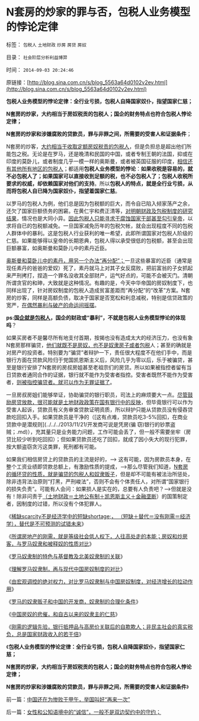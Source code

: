 # N套房的炒家的罪与否，包税人业务模型的悖论定律

标签： `包税人` `土地财政` `炒房` `房贷` `房奴` 

目录： `社会阶层分析利益博羿`

时间： `2014-09-03 20:24:46`

原链接：[http://blog.sina.com.cn/s/blog_5563a64d0102v2ev.html](http://blog.sina.com.cn/s/blog_5563a64d0102v2ev.html)

**包税人业务模型的悖论定律：全行业亏损，包税人自降国家奴仆，指望国家仁慈；**

**N套房的炒家，大约相当于房奴税贡的包税人；国企的财务特点也符合包税人悖论定律；**

**N套房的炒家和涉嫌腐败的贷款员，罪与非罪之间，所需要的受害人和证据条件**；

N套房的炒客，[大约相当于收取定额房奴税贡的包税人](http://blog.sina.com.cn/s/blog_5563a64d0102v0qb.html)，但是负担总是超出他们所能包之税。无论是在罗马，还是晚清和民国的中国，或者专制王朝的法国，抑或在印度的莫卧儿，或者制度几乎一模一样的奥斯曼，或者被英国征服的印度，[相信还有其他所有地区的包税人](../../../2014/1/5/英国国会Parliament承传的大宪章精神，对比人民代表的听证会.md)；都适用**包税人业务模型的悖论**：**如果收税是容易的，就不必包税人了；如果国家可以直接收到足额的税，也不必包税人了；包税人收税所要求的权威，却依赖国家对他们的支持**。所以**包税人的特点，就是全行业亏损，从而将包税人自已降为国家奴仆，指望着国家仁慈**。

以罗马的包税人为例，他们总是因为包税额的巨大，而令自已陷入倾家荡产之余，还欠了国家巨额债务的困窘。在黄仁宇和费正清等，[对明朝财政及包税制度的研究结果](../../../2013/2/10/明朝政府的国企和反腐败，黄仁宇的错误.md)，情况也是大同小异。[因此包税人只能寻求于腐蚀国家干部甚至勾引皇帝](../../../2010/2/28/从专营权层层盘剥理解中国特色的黑社会.md)，以求将自已的包税额减免。一旦国家减免历年的包税欠帐，就会出现程度不同的包税人群体中的暴利。这是包税人行业获利的唯一希望，此即所谓国家对包税人阶级的仁慈。如果能够得以皇帝的长期恩典，包税人得以承受很低的包税额，甚至会出现巨额暴富，如奥斯曼和莫卧儿中的素丹近臣。



[奥斯曼和莫卧儿中的素丹，用另一个办法“再分配”；](../../../2012/1/26/中世纪基督教发明的遗产税和奥朗则布大帝的“忏悔”.md)一旦这些暴富的近臣（通常是现任素丹的爸爸的爱奴）死了，素丹就马上对其子女反腐败，把前富翁的子女抓起来严刑拷打，捏造一个罪名没收其全部财产，运气好点的，可能不会被灭门。清朝所谓贪官的和珅，大致就是这种情况。有趣的是，今天中华帝国的房奴制度下，也同样出现了，针对房奴制度的包税人造成贫富差距而“再分配”的“改革”方案。N套房的炒客，同样是高额负债，取决于国家是否宽松和利息减税，特别是信贷政策的宽严，[在偶然暴利与破产的命运间摇摆](../../../2013/2/16/焦大情结，盐商情结，包税人情结.md)。

**ps:国[企就是包税人](../../../2012/7/4/国企适用于亡国灭种威胁下的卫国战争.md)，国企的财政或“暴利”，不就是包税人业务模型悖论的体现吗**？

如果买房者不是馨尽所有地支付首期，按揭也没有造成太大的经济压力，也没有象N套房那样骗贷，[他们就既不是房奴，也不是奴隶房子或者包税](http://blog.sina.com.cn/s/blog_5563a64d0102v0qb.html)人；甚至的确就是对房产的投资者。特别要为“骗贷”者辩护一下，责任很大程度不在他们手中，而是银行方面在贷款风险归于党国凯恩斯主义后，风险几乎为零以后，乐于被骗贷，甚至是银行安排了N套房的房叔房姐甚至老祖宗们的房贷。所以如果被指控者留有当日贷款者通同合作的证据，银行就不能作为受害者指控。受害者既然不能作为受害者，[则被指控骗贷者。就可以作为无罪证据了](../../../2013/2/6/N多套房不是腐败，不是犯罪，甚至不是灰色收入.md)。

一旦房叔房姐们能够举证，协助骗贷的银行职员，司法上的麻烦要大一点。[尽管鼓励房贷放款，很可能就是土地财政政策在国有银行中的反映](../../../2008/5/27/硬需求来自银行信贷任务，房价极端下还可以再涨一倍.md)，但毕竟银行可以作为受害人起诉，贷款员有义务审查贷款证明资质，所以辩护只能从贷款员没有侵吞贷款吃回扣入手。如果贷款员是干净的（[这有点难，贷款员吃3-5%回扣，在商业贷款中是潜规则](../../../2013/11/21/开发商可说是凭房(骗 窃)银行的钞票盗贼；.md)），充其量只是业务能力问题，工作可能会丢了，但一般不需要坐牢（房贷比较少听到吃回扣）；但如果贷款员还吃了回扣，就成了因小失大的现行犯罪，按大额盗窃贪污这类罪，死刑都有可能。

如果我们相信房贷上的贷款员的主流是好的，——>
这有可能，因为房款员本身，在整个工资业绩即贷款总额上，有激励性质的提成，——>那么尽管我们知道，[N套房的循环贷的性质，就是骗贷的包税人和奴隶贩子](http://blog.sina.com.cn/s/blog_5563a64d0102v27m.html)，但是却不可能有被法治所惩处，除非违背法治原则“打黑，严刑峻法”，否则不会有个体责任人，对所谓“国家银行的损失负责”。可能有人会问：如果损人是实在的，总要有人负责吧？——>但就是没有！除非问责于[（土地财政＝土地公有制＋凯恩斯主义＋金融垄断](http://blog.sina.com.cn/s/blog_5563a64d0102uyrp.html)）的国策制定者，因制度的过错，所以没有个体犯罪人。

《[稀缺scarcity不是经济学中的短缺shortage;，
（短缺＋替代＝没有刚需＝经济学），替代是不可预测的试错未来](http://blog.sina.com.cn/s/blog_5563a64d0102v0nd.html)》

《[所谓房地产的刚需，就是等级社会低人权下，人往高处走的本能；房奴和炒房客，与罗马奴隶和被释奴的性质对比](http://blog.sina.com.cn/s/blog_5563a64d0102v0qb.html)》

《[罗马奴隶制的特色与基督教及北美奴隶制的关联](http://blog.sina.com.cn/s/blog_5563a64d0102v1gn.html)》

《[理解罗马奴隶制，再与现代中国房奴制度的对比](http://blog.sina.com.cn/s/blog_5563a64d0102v1ns.html)》

《[由宏观调控的绝对权力，对比罗马奴隶制与中国房奴制度，对经济增长的拉动作用](http://blog.sina.com.cn/s/blog_5563a64d0102v1r1.html)》

《[罗马的奴隶贩子和中国的开发商，奴隶制的合理化条件](http://blog.sina.com.cn/s/blog_5563a64d0102v1uf.html)》

《[中国房奴的悲催，和自古以来的奴隶主的仁慈](http://blog.sina.com.cn/s/blog_5563a64d0102v206.html)》

《[刚需的逻辑先验，银行抵押品与高房价关联后的自欺欺人；非民主社会的真实税负，总是国家财政收入的若干倍](http://blog.sina.com.cn/s/blog_5563a64d0102v27m.html)》

《**包税人业务模型的悖论定律：全行业亏损，包税人自降国家奴仆，指望国家仁慈；**

**N套房的炒家，大约相当于房奴税贡的包税人；国企的财务特点也符合包税人悖论定律；**

**N套房的炒家和涉嫌腐败的贷款员，罪与非罪之间，所需要的受害人和证据条件**》



前一篇：[中国还在为惨败于甲午，举国叫好“再来一次”](http://blog.sina.com.cn/s/blog_5563a64d0102v2eu.html)

后一篇：[女性和公知语境中的“诚信”，一般不是双边契约中的守约；](../../../2014/9/3/女性和公知语境中的“诚信”，一般不是双边契约中的守约；.md)